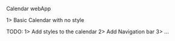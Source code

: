 Calendar webApp

1> Basic Calendar with no style

TODO:
1> Add styles to the calendar
2> Add Navigation bar
3> ...
